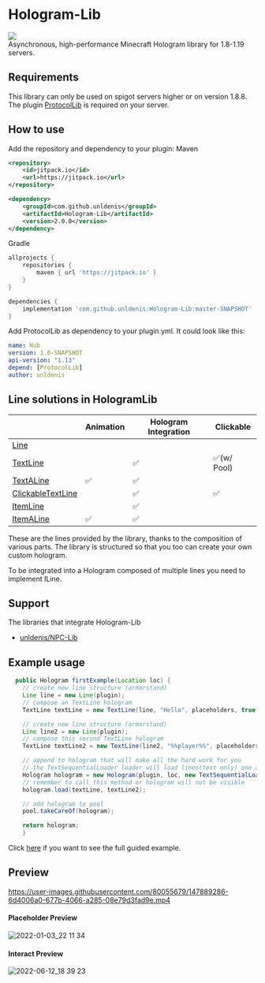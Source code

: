 # Hologram-Lib
[![](https://jitpack.io/v/unldenis/Hologram-Lib.svg)](https://jitpack.io/#unldenis/Hologram-Lib) <br>
Asynchronous, high-performance Minecraft Hologram library for 1.8-1.19 servers.
## Requirements
This library can only be used on spigot servers higher or on version 1.8.8. The plugin <a href="https://www.spigotmc.org/resources/protocollib.1997/">ProtocolLib</a> is required on your server.
## How to use
Add the repository and dependency to your plugin:
Maven
```xml
<repository>
    <id>jitpack.io</id>
    <url>https://jitpack.io</url>
</repository>

<dependency>
    <groupId>com.github.unldenis</groupId>
    <artifactId>Hologram-Lib</artifactId>
    <version>2.0.0</version>
</dependency>
```
Gradle
```gradle
allprojects {
    repositories {
        maven { url 'https://jitpack.io' }
    }
}

dependencies {
    implementation 'com.github.unldenis:Hologram-Lib:master-SNAPSHOT'
}
```
Add ProtocolLib as dependency to your plugin.yml. It could look like this:
```yml
name: Hub
version: 1.0-SNAPSHOT
api-version: "1.13"
depend: [ProtocolLib]
author: unldenis
```
## Line solutions in HologramLib
|                       	| Animation 	| Hologram Integration 	| Clickable  	|
|-----------------------	|-----------	|----------------------	|------------	|
| [Line]()              	|           	|                      	|            	|
| [TextLine]()          	|           	| ✅                    	| ✅(w/ Pool) 	|
| [TextALine]()         	| ✅         	| ✅                    	|            	|
| [ClickableTextLine]() 	|           	| ✅                    	| ✅          	|
| [ItemLine]()          	|           	| ✅                    	|            	|
| [ItemALine]()         	| ✅         	| ✅                    	|            	|
These are the lines provided by the library, thanks to the composition of various parts. The library is structured so that you too can create your own custom hologram. 

To be integrated into a Hologram composed of multiple lines you need to implement ILine.
## Support
The libraries that integrate Hologram-Lib
- <a href="https://github.com/unldenis/NPC-Lib/tree/hologramlib-integration">unldenis/NPC-Lib</a>
## Example usage
```java
  public Hologram firstExample(Location loc) {
    // create new line structure (armorstand)
    Line line = new Line(plugin);
    // compose an TextLine hologram
    TextLine textLine = new TextLine(line, "Hello", placeholders, true);

    // create new line structure (armorstand)
    Line line2 = new Line(plugin);
    // compose this second TextLine hologram
    TextLine textLine2 = new TextLine(line2, "%%player%%", placeholders, true);

    // append to hologram that will make all the hard work for you
    // the TextSequentialLoader loader will load lines(text only) one after the other. It is an experimental function.
    Hologram hologram = new Hologram(plugin, loc, new TextSequentialLoader());
    // remember to call this method or hologram will not be visible
    hologram.load(textLine, textLine2);

    // add hologram to pool
    pool.takeCareOf(hologram);

    return hologram;
    }
```
Click [here]() if you want to see the full guided example.
## Preview
https://user-images.githubusercontent.com/80055679/147889286-6d4006a0-677b-4066-a285-08e79d3fad9e.mp4
#### Placeholder Preview
![2022-01-03_22 11 34](https://user-images.githubusercontent.com/80055679/147980899-fa7b8172-b0d8-4ab6-9eab-d33e9323fb63.png)
#### Interact Preview
![2022-06-12_18 39 23](https://user-images.githubusercontent.com/80055679/173243893-0f5568d4-c667-4311-b5ab-35d19ccc18e4.png)
